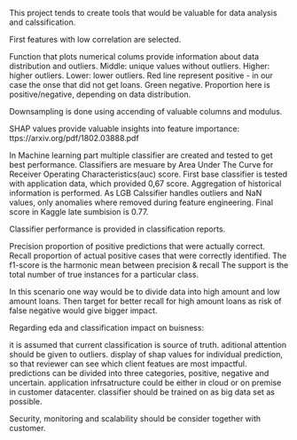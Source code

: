 This project tends to create tools that would be valuable for data analysis and calssification. 

First features with low correlation are selected.

Function that plots numerical colums provide information about data distribution and outliers.
Middle: unique values without outliers.
Higher: higher outliers.
Lower: lower outliers.
Red line represent positive - in our case the onse that did not get loans.
Green negative.
Proportion here is positive/negative, depending on data distribution.

Downsampling is done using accending of valuable columns and modulus.

SHAP values provide valuable insights into feature importance: ttps://arxiv.org/pdf/1802.03888.pdf



In Machine learning part multiple classifier are created and tested to get best performance.
Classifiers are mesuare by Area Under The Curve for Receiver Operating Characteristics(auc) score.
First base classifier is tested with application data, which provided 0,67 score.
Aggregation of historical information is performed.
As LGB Calssifier handles outliers and NaN values, only anomalies where removed during feature engineering.
Final score in Kaggle late sumbision is 0.77.


Classifier performance is provided in classification reports.

Precision proportion of positive predictions that were actually correct.
Recall proportion of actual positive cases that were correctly identified.
The f1-score is the harmonic mean between precision & recall
The support is the total number of true instances for a particular class.

In this scenario one way would be to divide data into high amount and low amount loans.
Then target for better recall for high amount loans as risk of false negative would give bigger impact.

Regarding eda and classification impact on buisness:

it is assumed that current classification is source of truth.
aditional attention should be given to outliers.
display of shap values for individual prediction, so that reviewer can see which client featues are most impactful.
predictions can be divided into three categories, positive, negative and uncertain.
application infrsatructure could be either in cloud or on premise in customer datacenter.
classifier should be trained on as big data set as possible.

Security, monitoring and scalability should be consider together with customer.
